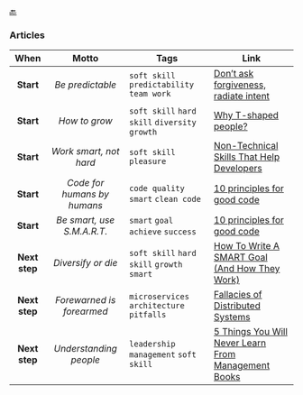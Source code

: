[🔙](./)

### Articles

|     When      |            Motto            | Tags                                           | Link                                                                                                                              |
|:-------------:|:---------------------------:|------------------------------------------------|-----------------------------------------------------------------------------------------------------------------------------------|
|   **Start**   |     _Be predictable_        | `soft skill` `predictability` `team work`      | [Don’t ask forgiveness, radiate intent](https://medium.com/@ElizAyer/dont-ask-forgiveness-radiate-intent-d36fd22393a3)            |
|   **Start**   |     _How to grow_           | `soft skill` `hard skill` `diversity` `growth` | [Why T-shaped people?](https://jchyip.medium.com/why-t-shaped-people-e8706198e437)            |
|   **Start**   |   _Work smart, not hard_    | `soft skill` `pleasure`                        | [Non-Technical Skills That Help Developers](https://betterprogramming.pub/non-technical-skills-that-help-developers-1d56e10c27db) |
|   **Start**   | _Code for humans by humans_ | `code quality` `smart` `clean code`            | [10 principles for good code](https://www.dein.fr/posts/2015-10-01-10-principles-for-good-code)                                   |
|   **Start**   | _Be smart, use S.M.A.R.T._  | `smart` `goal` `achieve` `success`             | [10 principles for good code](https://www.dein.fr/posts/2015-10-01-10-principles-for-good-code)                                   |
| **Next step** |      _Diversify or die_     | `soft skill` `hard skill` `growth` `smart`     | [How To Write A SMART Goal (And How They Work)](https://www.techtarget.com/whatis/definition/SMART-SMART-goals)                   |
| **Next step** |  _Forewarned is forearmed_  | `microservices` `architecture` `pitfalls`      | [Fallacies of Distributed Systems](https://architecturenotes.co/fallacies-of-distributed-systems)                                 |
| **Next step** |    _Understanding people_   | `leadership` `management` `soft skill`         | [5 Things You Will Never Learn From Management Books](https://ehandbook.com/5-things-you-will-never-learn-from-management-books-66d5ce3db4d9)                                 |
